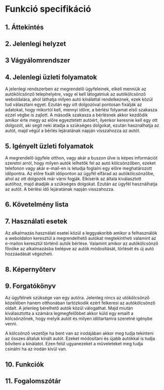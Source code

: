 # Funkció specifikáció

## 1. Áttekintés

## 2. Jelenlegi helyzet

## 3 Vágyálomrendszer

## 4. Jelenlegi üzleti folyamatok

A jelenlegi rendszerben az megrendelő ügyfeleinek, elkell menniük az autókölcsönző telephelyére, vagy el kell látogatniuk az autókölcsönző weboldalára, ahol láthatja milyen autó kínálattal rendelkeznek, ezek közül tud választani egyet. Ezután egy ott dolgozóval pontosan fixálják az adatokat, hogy mikortól kell, mennyi időre, a bérlési folyamat első szakasza ezzel végbe is zajlott. A második szakasza a bérlésnek akkor kezdődik amikor érte megy az előre egyeztetett autóért, ilyenkor keresnie kell egy ott dolgozót, aki segít neki átadja a szükséges dolgokat, ezután használhatja az autót, majd végül a bérlés lejáratának napján visszahozza az autót.

## 5. Igényelt üzleti folyamatok

A megrendelő ügyfele otthon, vagy akár a buszon ülve is képes információt szeretni arról, hogy milyen autók lelhetők fel az autó kölcsönzőben, ezeket telefonon vagy akár e-mail-en is letudja foglalni egy előre meghatározott időpontra. Az előre fixált időponton az ügyfél elfárad az autókölcsönzőbe, ahol az ott dolgozók már várni fogják. Elkísérik az általa kiválasztott autóhoz, majd átadják a szükséges dolgokat. Ezután az ügyfél használhatja az autót. A bérlési idő lejáratának napján visszahozza.


## 6. Követelmény lista

## 7. Használati esetek

Az alkalmazás használati esetei közül a leggyakoribb amikor a felhasználók a weboldalon keresztül a megrendelhető autókat megtekintheti valamint az e-mailon keresztül történő autók bérlése. Valamint amikor az autókölcsönző főnöke az alkalmazásba belépve az autók módosítását, törlését és új autó hozzáadását végezheti.

## 8. Képernyőterv

## 9. Forgatókönyv

Az ügyfélnek szüksége van egy autóra. Jelenleg nincs az utókölcsönző közelében hanem otthonában tartózkodik ezért felkeresi az autókölcsönző oldalt. A jelenleg bérelhető autók közül válogathat. Majd miután kiválasztotta a számára legmegfelőbbet akkor küld egy emailt a kölcsönzőnek, hogy melyik autót és milyen időtartamra szeretné igénybe venni.

A kölcsönző vezetője ha bent van az irodájában akkor meg tudja tekinteni az összes általuk kínált autót. Ezeket módosítani és újabb autókkal is tudja bővíteni a kínálatot. Ezen felül ugyanezeket a műveleteket meg tudja csinálni ha az irodán kívül van.

## 10. Funkciók

## 11. Fogalomszótár